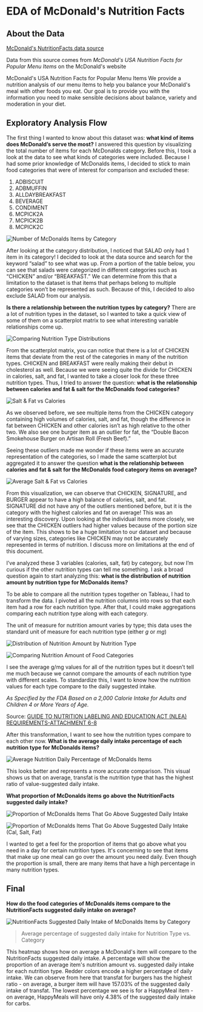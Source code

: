 # EDA of McDonald's Nutrition Facts

## About the Data

[McDonald's NutritionFacts data source](https://github.com/pffy/data-mcdonalds-nutritionfacts)

Data from this source comes from *McDonald's USA Nutrition Facts for Popular Menu Items* on the McDonald's website

McDonald's USA Nutrition Facts for Popular Menu Items
We provide a nutrition analysis of our menu items to help you balance your McDonald's meal with other foods you eat. Our goal is to provide you with the information
you need to make sensible decisions about balance, variety and moderation in your diet.

## Exploratory Analysis Flow

The first thing I wanted to know about this dataset was: **what kind of items does McDonald’s serve the most?** I answered this question by visualizing the total number of items for each McDonalds category. Before this, I took a look at the data to see what kinds of categories were included. Because I had some prior knowledge of McDonalds items, I decided to stick to main food categories that were of interest for comparison and excluded these:

1. ADBISCUIT
2. ADBMUFFIN
3. ALLDAYBREAKFAST
4. BEVERAGE
5. CONDIMENT
6. MCPICK2A
7. MCPICK2B
8. MCPICK2C

![Number of McDonalds Items by Category](imgs/Sheet1.png)

After looking at the category distribution, I noticed that SALAD only had 1 item in its category! I decided to look at the data source and search for the keyword “salad” to see what was up. From a portion of the table below, you can see that salads were categorized in different categories such as “CHICKEN” and/or “BREAKFAST.” We can determine from this that a limitation to the dataset is that items that perhaps belong to multiple categories won’t be represented as such. Because of this, I decided to also exclude SALAD from our analysis.

**Is there a relationship between the nutrition types by category?** There are a lot of nutrition types in the dataset, so I wanted to take a quick view of some of them on a scatterplot matrix to see what interesting variable relationships come up.

![Comparing Nutrition Type Distributions](imgs/Sheet2.png)

From the scatterplot matrix, you can notice that there is a lot of CHICKEN items that deviate from the rest of the categories in many of the nutrition types. CHICKEN and BREAKFAST were really making their debut in cholesterol as well. Because we were seeing quite the divide for CHICKEN in calories, salt, and fat, I wanted to take a closer look for these three nutrition types. Thus, I tried to answer the question: **what is the relationship between calories and fat & salt for the McDonalds food categories?**

![Salt & Fat vs Calories](imgs/Sheet3.png)

As we observed before, we see multiple items from the CHICKEN category containing high volumes of calories, salt, and fat, though the difference in fat between CHICKEN and other calories isn’t as high relative to the other two. We also see one burger item as an outlier for fat, the “Double Bacon Smokehouse Burger on Artisan Roll (Fresh Beef).”

Seeing these outliers made me wonder if these items were an accurate representation of the categories, so I made the same scatterplot but aggregated it to answer the question **what is the relationship between calories and fat & salt for the McDonalds food category items on average?**

![Average Salt & Fat vs Calories](imgs/Sheet4.png)

From this visualization, we can observe that CHICKEN, SIGNATURE, and BURGER appear to have a high balance of calories, salt, and fat. SIGNATURE did not have any of the outliers mentioned before, but it is the category with the highest calories and fat on average! This was an interesting discovery. Upon looking at the individual items more closely, we see that the CHICKEN outliers had higher values because of the portion size of the item. This shows to be a huge limitation to our dataset and because of varying sizes, categories like CHICKEN may not be accurately represented in terms of nutrition. I discuss more on limitations at the end of this document.

I’ve analyzed these 3 variables (calories, salt, fat) by category, but now I’m curious if the other nutrition types can tell me something. I ask a broad question again to start analyzing this: **what is the distribution of nutrition amount by nutrition type for McDonalds items?**

To be able to compare all the nutrition types together on Tableau, I had to transform the data. I pivoted all the nutrition columns into rows so that each item had a row for each nutrition type. After that, I could make aggregations comparing each nutrition type along with each category.

The unit of measure for nutrition amount varies by type; this data uses the standard unit of measure for each nutrition type (either *g* or *mg*)

![Distribution of Nutrition Amount by Nutrition Type](imgs/Sheet5.png)

![Comparing Nutrition Amount of Food Categories](imgs/Sheet6.png)

I see the average g/mg values for all of the nutrition types but it doesn’t tell me much because we cannot compare the amounts of each nutrition type with different scales. To standardize this, I want to know how the nutrition values for each type compare to the daily suggested intake.

*As Specified by the FDA Based on a 2,000 Calorie Intake for Adults and Children 4 or More Years of Age.* 

Source: [GUIDE TO NUTRITION LABELING AND EDUCATION ACT (NLEA) REQUIREMENTS-ATTACHMENT 6-8](https://www.fda.gov/ICECI/Inspections/%20%20%20%20%20%20%20%20%20%20%20%20%20%20%20%20%20%20%20%20%20%20%20%20%20%20InspectionGuides/ucm114098.htm#ATTACHMENT_8)

After this transformation, I want to see how the nutrition types compare to each other now. **What is the average daily intake percentage of each nutrition type for McDonalds items?**

![Average Nutrition Daily Percentage of McDonalds Items](imgs/Sheet7.png)

This looks better and represents a more accurate comparison. This visual shows us that on average, transfat is the nutrition type that has the highest ratio of value-suggested daily intake.

**What proportion of McDonalds items go above the NutritionFacts suggested daily intake?**

![Proportion of McDonalds Items That Go Above Suggested Daily Intake](imgs/Sheet8.png)

![Proportion of McDonalds Items That Go Above Suggested Daily Intake (Cal, Salt, Fat)](imgs/Sheet9.png)

I wanted to get a feel for the proportion of items that go above what you need in a day for certain nutrition types. It's concerning to see that items that make up one meal can go over the amount you need daily. Even though the proportion is small, there are many items that have a high percentage in many nutrition types.


## Final

**How do the food categories of McDonalds items compare to the NutritionFacts suggested daily intake on average?**

![NutritionFacts Suggested Daily Intake of McDonalds Items by Category](imgs/Final.png)
> Average percentage of suggested daily intake for Nutrition Type vs. Category

This heatmap shows how on average a McDonald's item will compare to the NutritionFacts suggested daily intake. A percentage will show the proportion of an average item's nutrition amount vs. suggested daily intake for each nutrition type. Redder colors encode a higher percentage of daily intake. We can observe from here that transfat for burgers has the highest ratio - on average, a burger item will have 157.03% of the suggested daily intake of transfat. The lowest percentage we see is for a HappyMeal item - on average, HappyMeals will have only 4.38% of the suggested daily intake for carbs.